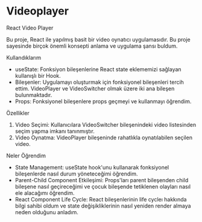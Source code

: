 # Videoplayer
React Video Player

Bu proje, React ile yapılmış basit bir video oynatıcı uygulamasıdır. Bu proje sayesinde birçok önemli konsepti anlama ve uygulama şansı buldum.

Kullandıklarım
- useState: Fonksiyon bileşenlerine React state eklememizi sağlayan kullanışlı bir Hook.
- Bileşenler: Uygulamayı oluşturmak için fonksiyonel bileşenleri tercih ettim. VideoPlayer ve VideoSwitcher olmak üzere iki ana bileşen bulunmaktadır.
- Props: Fonksiyonel bileşenlere props geçmeyi ve kullanmayı öğrendim.

Özellikler
1. Video Seçimi: Kullanıcılara VideoSwitcher bileşenindeki video listesinden seçim yapma imkanı tanınmıştır.
2. Video Oynatma: VideoPlayer bileşeninde rahatlıkla oynatılabilen seçilen video.

Neler Öğrendim
- State Management: useState hook'unu kullanarak fonksiyonel bileşenlerde nasıl durum yöneteceğimi öğrendim.
- Parent-Child Component Etkileşimi: Props'ları parent bileşenden child bileşene nasıl geçireceğimi ve çocuk bileşende tetiklenen olayları nasıl ele alacağımı öğrendim.
- React Component Life Cycle: React bileşenlerinin life cycleı hakkında bilgi sahibi oldum ve state değişikliklerinin nasıl yeniden render almaya neden olduğunu anladım.

